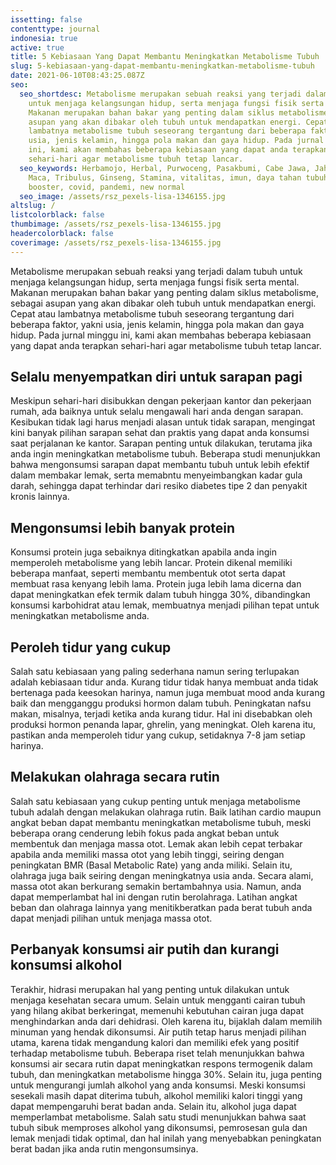 ```yaml
---
issetting: false
contenttype: journal
indonesia: true
active: true
title: 5 Kebiasaan Yang Dapat Membantu Meningkatkan Metabolisme Tubuh
slug: 5-kebiasaan-yang-dapat-membantu-meningkatkan-metabolisme-tubuh
date: 2021-06-10T08:43:25.087Z
seo:
  seo_shortdesc: Metabolisme merupakan sebuah reaksi yang terjadi dalam tubuh
    untuk menjaga kelangsungan hidup, serta menjaga fungsi fisik serta mental.
    Makanan merupakan bahan bakar yang penting dalam siklus metabolisme, sebagai
    asupan yang akan dibakar oleh tubuh untuk mendapatkan energi. Cepat atau
    lambatnya metabolisme tubuh seseorang tergantung dari beberapa faktor, yakni
    usia, jenis kelamin, hingga pola makan dan gaya hidup. Pada jurnal minggu
    ini, kami akan membahas beberapa kebiasaan yang dapat anda terapkan
    sehari-hari agar metabolisme tubuh tetap lancar.
  seo_keywords: Herbamojo, Herbal, Purwoceng, Pasakbumi, Cabe Jawa, Jahe Merah,
    Maca, Tribulus, Ginseng, Stamina, vitalitas, imun, daya tahan tubuh, immune
    booster, covid, pandemi, new normal
  seo_image: /assets/rsz_pexels-lisa-1346155.jpg
altslug: /
listcolorblack: false
thumbimage: /assets/rsz_pexels-lisa-1346155.jpg
headercolorblack: false
coverimage: /assets/rsz_pexels-lisa-1346155.jpg
---
```

Metabolisme merupakan sebuah reaksi yang terjadi dalam tubuh untuk menjaga kelangsungan hidup, serta menjaga fungsi fisik serta mental. Makanan merupakan bahan bakar yang penting dalam siklus metabolisme, sebagai asupan yang akan dibakar oleh tubuh untuk mendapatkan energi. Cepat atau lambatnya metabolisme tubuh seseorang tergantung dari beberapa faktor, yakni usia, jenis kelamin, hingga pola makan dan gaya hidup. Pada jurnal minggu ini, kami akan membahas beberapa kebiasaan yang dapat anda terapkan sehari-hari agar metabolisme tubuh tetap lancar.

## Selalu menyempatkan diri untuk sarapan pagi


Meskipun sehari-hari disibukkan dengan pekerjaan kantor dan pekerjaan rumah, ada baiknya untuk selalu mengawali hari anda dengan sarapan. Kesibukan tidak lagi harus menjadi alasan untuk tidak sarapan, mengingat kini banyak pilihan sarapan sehat dan praktis yang dapat anda konsumsi saat perjalanan ke kantor.
Sarapan penting untuk dilakukan, terutama jika anda ingin meningkatkan metabolisme tubuh. Beberapa studi menunjukkan bahwa mengonsumsi sarapan dapat membantu tubuh untuk lebih efektif dalam membakar lemak, serta memabntu menyeimbangkan kadar gula darah, sehingga dapat terhindar dari resiko diabetes tipe 2 dan penyakit kronis lainnya.

## Mengonsumsi lebih banyak protein


Konsumsi protein juga sebaiknya ditingkatkan apabila anda ingin memperoleh metabolisme yang lebih lancar. Protein dikenal memiliki beberapa manfaat, seperti membantu membentuk otot serta dapat membuat rasa kenyang lebih lama. Protein juga lebih lama dicerna dan dapat meningkatkan efek termik dalam tubuh hingga 30%, dibandingkan konsumsi karbohidrat atau lemak, membuatnya menjadi pilihan tepat untuk meningkatkan metabolisme anda.

## Peroleh tidur yang cukup


Salah satu kebiasaan yang paling sederhana namun sering terlupakan adalah kebiasaan tidur anda. Kurang tidur tidak hanya membuat anda tidak bertenaga pada keesokan harinya, namun juga membuat mood anda kurang baik dan mengganggu produksi hormon dalam tubuh. Peningkatan nafsu makan, misalnya, terjadi ketika anda kurang tidur. Hal ini disebabkan oleh produksi hormon penanda lapar, ghrelin, yang meningkat. Oleh karena itu, pastikan anda memperoleh tidur yang cukup, setidaknya 7-8 jam setiap harinya.

## Melakukan olahraga secara rutin


Salah satu kebiasaan yang cukup penting untuk menjaga metabolisme tubuh adalah dengan melakukan olahraga rutin. Baik latihan cardio maupun angkat beban dapat membantu meningkatkan metabolisme tubuh, meski beberapa orang cenderung lebih fokus pada angkat beban untuk membentuk dan menjaga massa otot. Lemak akan lebih cepat terbakar apabila anda memiliki massa otot yang lebih tinggi, seiring dengan peningkatan BMR (Basal Metabolic Rate) yang anda miliki.
Selain itu, olahraga juga baik seiring dengan meningkatnya usia anda. Secara alami, massa otot akan berkurang semakin bertambahnya usia. Namun, anda dapat memperlambat hal ini dengan rutin berolahraga. Latihan angkat beban dan olahraga lainnya yang menitikberatkan pada berat tubuh anda dapat menjadi pilihan untuk menjaga massa otot.

## Perbanyak konsumsi air putih dan kurangi konsumsi alkohol


Terakhir, hidrasi merupakan hal yang penting untuk dilakukan untuk menjaga kesehatan secara umum. Selain untuk mengganti cairan tubuh yang hilang akibat berkeringat, memenuhi kebutuhan cairan juga dapat menghindarkan anda dari dehidrasi. Oleh karena itu, bijaklah dalam memilih minuman yang hendak dikonsumsi. Air putih tetap harus menjadi pilihan utama, karena tidak mengandung kalori dan memiliki efek yang positif terhadap metabolisme tubuh. Beberapa riset telah menunjukkan bahwa konsumsi air secara rutin dapat meningkatkan respons termogenik dalam tubuh, dan meningkatkan metabolisme hingga 30%.
Selain itu, juga penting untuk mengurangi jumlah alkohol yang anda konsumsi. Meski konsumsi sesekali masih dapat diterima tubuh, alkohol memiliki kalori tinggi yang dapat mempengaruhi berat badan anda. Selain itu, alkohol juga dapat memperlambat metabolisme. Salah satu studi menunjukkan bahwa saat tubuh sibuk memproses alkohol yang dikonsumsi, pemrosesan gula dan lemak menjadi tidak optimal, dan hal inilah yang menyebabkan peningkatan berat badan jika anda rutin mengonsumsinya.